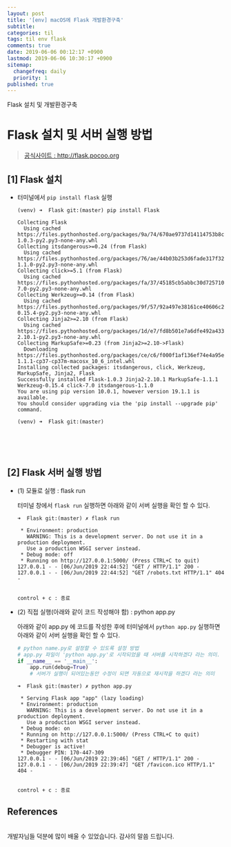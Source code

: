 ```yaml
---
layout: post
title: '[env] macOS에 Flask 개발환경구축'
subtitle: 
categories: til
tags: til env flask
comments: true
date: 2019-06-06 00:12:17 +0900
lastmod: 2019-06-06 10:30:17 +0900
sitemap:
  changefreq: daily
  priority: 1
published: true
---
```


Flask 설치 및 개발환경구축<br />


# Flask 설치 및 서버 실행 방법
> [공식사이트 : http://flask.pocoo.org ](http://flask.pocoo.org) 

## [1] Flask 설치

* 터미널에서 ``pip install flask`` 실행

  ```
  (venv) ➜  Flask git:(master) pip install Flask
  
  Collecting Flask
    Using cached https://files.pythonhosted.org/packages/9a/74/670ae9737d14114753b8c8fdf2e8bd212a05d3b361ab15b44937dfd40985/Flask-1.0.3-py2.py3-none-any.whl
  Collecting itsdangerous>=0.24 (from Flask)
    Using cached https://files.pythonhosted.org/packages/76/ae/44b03b253d6fade317f32c24d100b3b35c2239807046a4c953c7b89fa49e/itsdangerous-1.1.0-py2.py3-none-any.whl
  Collecting click>=5.1 (from Flask)
    Using cached https://files.pythonhosted.org/packages/fa/37/45185cb5abbc30d7257104c434fe0b07e5a195a6847506c074527aa599ec/Click-7.0-py2.py3-none-any.whl
  Collecting Werkzeug>=0.14 (from Flask)
    Using cached https://files.pythonhosted.org/packages/9f/57/92a497e38161ce40606c27a86759c6b92dd34fcdb33f64171ec559257c02/Werkzeug-0.15.4-py2.py3-none-any.whl
  Collecting Jinja2>=2.10 (from Flask)
    Using cached https://files.pythonhosted.org/packages/1d/e7/fd8b501e7a6dfe492a433deb7b9d833d39ca74916fa8bc63dd1a4947a671/Jinja2-2.10.1-py2.py3-none-any.whl
  Collecting MarkupSafe>=0.23 (from Jinja2>=2.10->Flask)
    Downloading https://files.pythonhosted.org/packages/ce/c6/f000f1af136ef74e4a95e33785921c73595c5390403f102e9b231b065b7a/MarkupSafe-1.1.1-cp37-cp37m-macosx_10_6_intel.whl
  Installing collected packages: itsdangerous, click, Werkzeug, MarkupSafe, Jinja2, Flask
  Successfully installed Flask-1.0.3 Jinja2-2.10.1 MarkupSafe-1.1.1 Werkzeug-0.15.4 click-7.0 itsdangerous-1.1.0
  You are using pip version 10.0.1, however version 19.1.1 is available.
  You should consider upgrading via the 'pip install --upgrade pip' command.
  
  (venv) ➜  Flask git:(master) 
  
  ```

<br />
<br />
<br />

## [2] Flask 서버 실행 방법

* (1) 모듈로 실행 : flask run

  터미널 창에서 ``flask run`` 실행하면 아래와 같이 서버 실행을 확인 할 수 있다.

  ```
  ➜  Flask git:(master) ✗ flask run 
  
   * Environment: production
     WARNING: This is a development server. Do not use it in a production deployment.
     Use a production WSGI server instead.
   * Debug mode: off
   * Running on http://127.0.0.1:5000/ (Press CTRL+C to quit)
  127.0.0.1 - - [06/Jun/2019 22:44:52] "GET / HTTP/1.1" 200 -
  127.0.0.1 - - [06/Jun/2019 22:44:52] "GET /robots.txt HTTP/1.1" 404 -
  
  
  control + c : 종료
  ```

  

* (2) 직접 실행(아래와 같이 코드 작성해야 함) : python app.py

  아래와 같이 app.py 에 코드를 작성한 후에 터미널에서 ``python app.py`` 실행하면 아래와 같이 서버 실행을 확인 할 수 있다.

  ```python
  # python name.py로 설정할 수 있도록 설정 방법
  # app.py 파일이 'python app.py'로 시작되었을 때 서버를 시작하겠다 라는 의미.
  if __name__ == '__main__':
      app.run(debug=True)
      # 서버가 실행이 되어있는동안 수정이 되면 자동으로 재시작을 하겠다 라는 의미
  ```

  ```
  ➜  Flask git:(master) ✗ python app.py
  
   * Serving Flask app "app" (lazy loading)
   * Environment: production
     WARNING: This is a development server. Do not use it in a production deployment.
     Use a production WSGI server instead.
   * Debug mode: on
   * Running on http://127.0.0.1:5000/ (Press CTRL+C to quit)
   * Restarting with stat
   * Debugger is active!
   * Debugger PIN: 170-447-309
  127.0.0.1 - - [06/Jun/2019 22:39:46] "GET / HTTP/1.1" 200 -
  127.0.0.1 - - [06/Jun/2019 22:39:47] "GET /favicon.ico HTTP/1.1" 404 -
  
  
  control + c : 종료
  ```




## References

<br/>
개발자님들 덕분에 많이 배울 수 있었습니다. 감사의 말씀 드립니다.<br/>